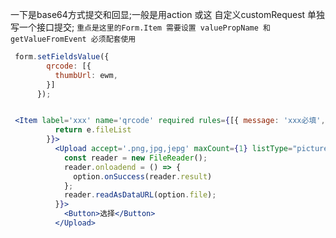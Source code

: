 
一下是base64方式提交和回显;一般是用action 或这 自定义customRequest 单独写一个接口提交; ```重点是这里的Form.Item 需要设置 valuePropName 和  getValueFromEvent 必须配套使用```

```js
 form.setFieldsValue({
        qrcode: [{
          thumbUrl: ewm,
        }]
      });
```

```jsx

 <Item label='xxx' name='qrcode' required rules={[{ message: 'xxx必填', required: true }]} valuePropName='fileList' getValueFromEvent={e => {
          return e.fileList
        }}>
          <Upload accept='.png,jpg,jepg' maxCount={1} listType="picture-card" customRequest={(option) => {
            const reader = new FileReader();
            reader.onloadend = () => {
              option.onSuccess(reader.result)
            };
            reader.readAsDataURL(option.file);
          }}>
            <Button>选择</Button>
          </Upload>

```

